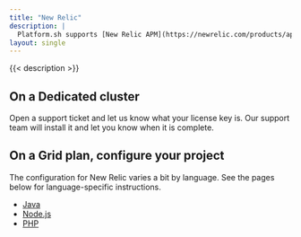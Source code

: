 ```yaml
---
title: "New Relic"
description: |
  Platform.sh supports [New Relic APM](https://newrelic.com/products/application-monitoring).
layout: single
---
```


{{< description >}}

## On a Dedicated cluster

Open a support ticket and let us know what your license key is. Our support team will install it and let you know when it is complete.

## On a Grid plan, configure your project

The configuration for New Relic varies a bit by language. See the pages below for language-specific instructions.

- [Java](/integrations/observability/new-relic/java.html)
- [Node.js](/integrations/observability/new-relic/nodejs.html)
- [PHP](/integrations/observability/new-relic/php.html)
